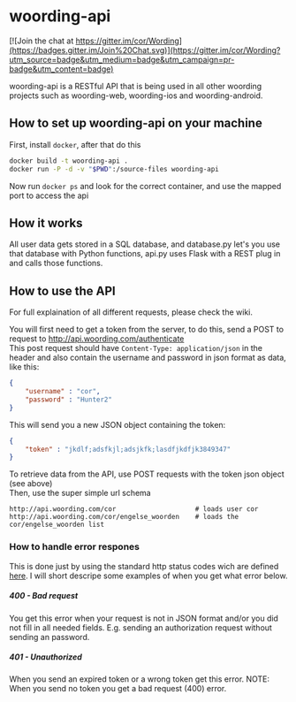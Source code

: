 woording-api
============

[![Join the chat at https://gitter.im/cor/Wording](https://badges.gitter.im/Join%20Chat.svg)](https://gitter.im/cor/Wording?utm_source=badge&utm_medium=badge&utm_campaign=pr-badge&utm_content=badge)


woording-api is a RESTful API that is being used in all other woording projects such as woording-web, woording-ios and woording-android.  

## How to set up woording-api on your machine
First, install `docker`, after that do this
```bash
docker build -t woording-api .
docker run -P -d -v "$PWD":/source-files woording-api
```
Now run `docker ps` and look for the correct container, and use the mapped port to access the api

## How it works
All user data gets stored in a SQL database, and database.py let's you use that database with Python functions, api.py uses Flask with a REST plug in and calls those functions.


## How to use the API
For full explaination of all different requests, please check the wiki.

You will first need to get a token from the server, to do this, send a POST to request to http://api.woording.com/authenticate   
This post request should have `Content-Type: application/json` in the header and also contain the username and password in json format as data, like this:
```json
{
	"username" : "cor",
	"password" : "Hunter2"
}
```

This will send you a new JSON object containing the token:
```json
{
	"token" : "jkdlf;adsfkjl;adsjkfk;lasdfjkdfjk3849347"
}
```

To retrieve data from the API, use POST requests with the token json object (see above)  
Then, use the super simple url schema
```
http://api.woording.com/cor                    # loads user cor
http://api.woording.com/cor/engelse_woorden    # loads the cor/engelse_woorden list
```

### How to handle error respones
This is done just by using the standard http status codes wich are defined [here](http://www.w3.org/Protocols/rfc2616/rfc2616-sec10.html). I will short descripe some examples of when you get what error below.

##### 400 - Bad request
You get this error when your request is not in JSON format and/or you did not fill in all needed fields. E.g. sending an authorization request without sending an password.

##### 401 - Unauthorized
When you send an expired token or a wrong token get this error. NOTE: When you send no token you get a bad request (400) error.
